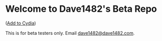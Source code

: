 # Welcome to Dave1482's Beta Repo

(<a href="cydia://url/https://cydia.saurik.com/api/share#?source=https://beta.dave1482.com/" class="btn btn-github"><span class="icon"></span>Add to Cydia</a>)

This is for beta testers only. Email dave1482@dave1482.com.

